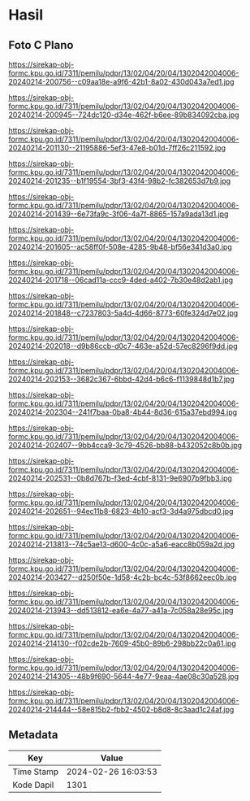# Hasil

## Foto C Plano

https://sirekap-obj-formc.kpu.go.id/7311/pemilu/pdpr/13/02/04/20/04/1302042004006-20240214-200756--c09aa18e-a9f6-42b1-8a02-430d043a7ed1.jpg

https://sirekap-obj-formc.kpu.go.id/7311/pemilu/pdpr/13/02/04/20/04/1302042004006-20240214-200945--724dc120-d34e-462f-b6ee-89b834092cba.jpg

https://sirekap-obj-formc.kpu.go.id/7311/pemilu/pdpr/13/02/04/20/04/1302042004006-20240214-201130--21195886-5ef3-47e8-b01d-7ff26c211592.jpg

https://sirekap-obj-formc.kpu.go.id/7311/pemilu/pdpr/13/02/04/20/04/1302042004006-20240214-201235--b1f19554-3bf3-43f4-98b2-fc382653d7b9.jpg

https://sirekap-obj-formc.kpu.go.id/7311/pemilu/pdpr/13/02/04/20/04/1302042004006-20240214-201439--6e73fa9c-3f06-4a7f-8865-157a9ada13d1.jpg

https://sirekap-obj-formc.kpu.go.id/7311/pemilu/pdpr/13/02/04/20/04/1302042004006-20240214-201605--ac58ff0f-508e-4285-9b48-bf56e341d3a0.jpg

https://sirekap-obj-formc.kpu.go.id/7311/pemilu/pdpr/13/02/04/20/04/1302042004006-20240214-201718--06cad11a-ccc9-4ded-a402-7b30e48d2ab1.jpg

https://sirekap-obj-formc.kpu.go.id/7311/pemilu/pdpr/13/02/04/20/04/1302042004006-20240214-201848--c7237803-5a4d-4d66-8773-60fe324d7e02.jpg

https://sirekap-obj-formc.kpu.go.id/7311/pemilu/pdpr/13/02/04/20/04/1302042004006-20240214-202018--d9b86ccb-d0c7-463e-a52d-57ec8296f9dd.jpg

https://sirekap-obj-formc.kpu.go.id/7311/pemilu/pdpr/13/02/04/20/04/1302042004006-20240214-202153--3682c367-6bbd-42d4-b6c6-f1139848d1b7.jpg

https://sirekap-obj-formc.kpu.go.id/7311/pemilu/pdpr/13/02/04/20/04/1302042004006-20240214-202304--241f7baa-0ba8-4b44-8d36-615a37ebd994.jpg

https://sirekap-obj-formc.kpu.go.id/7311/pemilu/pdpr/13/02/04/20/04/1302042004006-20240214-202407--9bb4cca9-3c79-4526-bb88-b432052c8b0b.jpg

https://sirekap-obj-formc.kpu.go.id/7311/pemilu/pdpr/13/02/04/20/04/1302042004006-20240214-202531--0b8d767b-f3ed-4cbf-8131-9e6907b9fbb3.jpg

https://sirekap-obj-formc.kpu.go.id/7311/pemilu/pdpr/13/02/04/20/04/1302042004006-20240214-202651--94ec11b8-6823-4b10-acf3-3d4a975dbcd0.jpg

https://sirekap-obj-formc.kpu.go.id/7311/pemilu/pdpr/13/02/04/20/04/1302042004006-20240214-213813--74c5ae13-d600-4c0c-a5a6-eacc8b059a2d.jpg

https://sirekap-obj-formc.kpu.go.id/7311/pemilu/pdpr/13/02/04/20/04/1302042004006-20240214-203427--d250f50e-1d58-4c2b-bc4c-53f8662eec0b.jpg

https://sirekap-obj-formc.kpu.go.id/7311/pemilu/pdpr/13/02/04/20/04/1302042004006-20240214-213943--dd513812-ea6e-4a77-a41a-7c058a28e95c.jpg

https://sirekap-obj-formc.kpu.go.id/7311/pemilu/pdpr/13/02/04/20/04/1302042004006-20240214-214130--f02cde2b-7609-45b0-89b6-298bb22c0a61.jpg

https://sirekap-obj-formc.kpu.go.id/7311/pemilu/pdpr/13/02/04/20/04/1302042004006-20240214-214305--48b9f690-5644-4e77-9eaa-4ae08c30a528.jpg

https://sirekap-obj-formc.kpu.go.id/7311/pemilu/pdpr/13/02/04/20/04/1302042004006-20240214-214444--58e815b2-fbb2-4502-b8d8-8c3aad1c24af.jpg


## Metadata

| Key        | Value               |
| ---------- | ------------------- |
| Time Stamp | 2024-02-26 16:03:53 |
| Kode Dapil | 1301                |



